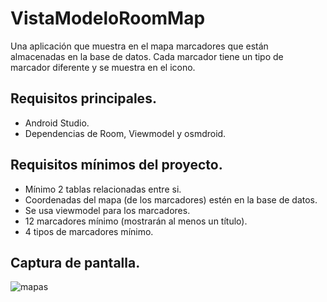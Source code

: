 # VistaModeloRoomMap
Una aplicación que muestra en el mapa marcadores que están almacenadas en la base de datos. Cada marcador tiene un tipo de marcador diferente y se muestra en el icono.

## Requisitos principales.
- Android Studio.
- Dependencias de Room, Viewmodel y osmdroid.

## Requisitos mínimos del proyecto.
- Mínimo 2 tablas relacionadas entre si.
- Coordenadas del mapa (de los marcadores) estén en la base de datos.
- Se usa viewmodel para los marcadores.
- 12 marcadores mínimo (mostrarán al menos un título).
- 4 tipos de marcadores mínimo.

## Captura de pantalla.

![mapas](https://github.com/user-attachments/assets/3647b81c-e59c-4a37-a254-0297a5b1253b)
